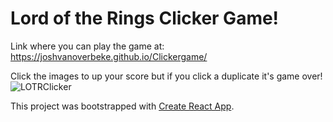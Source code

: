 # Lord of the Rings Clicker Game!
Link where you can play the game at:
https://joshvanoverbeke.github.io/Clickergame/

Click the images to up your score but if you click a duplicate it's game over!
![LOTRClicker](/images/mysql.PNG)

This project was bootstrapped with [Create React App](https://github.com/facebook/create-react-app).

